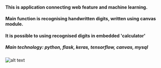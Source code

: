 #### This is application connecting web feature and machine learning. 
#### Main function is recognising handwritten digits, written using canvas module.
#### It is possible to using recognised digits in embedded 'calculator' 
##### Main technology: python, flask, keras, tensorflow, canvas, mysql
 
![alt text](https://i.ibb.co/8bkX8wV/Screenshot-from-2020-03-12-21-33-23.png)
